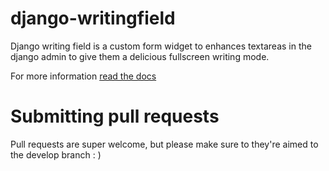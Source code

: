 # django-writingfield

Django writing field is a custom form widget to enhances textareas in the django admin to give them a delicious fullscreen writing mode.

For more information [read the docs](http://django-writingfield.obscuremetaphor.co.uk/)

# Submitting pull requests

Pull requests are super welcome, but please make sure to they're aimed
to the develop branch : ) 
